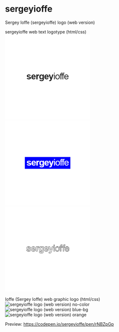 # sergeyioffe  
Sergey Ioffe (sergeyioffe) logo (web version)
  
sergeyioffe web text logotype (html/css)   
<img src="https://github.com/sergeyioffe/logo/blob/master/images/sergeyioffe_logo1.jpg" width="280" height="280">
<img src="https://github.com/sergeyioffe/logo/blob/master/images/sergeyioffe_logo2.jpg" width="280" height="280">
<img src="https://github.com/sergeyioffe/logo/blob/master/images/sergeyioffe_logo3.jpg" width="280" height="280">  
  
Ioffe (Sergey Ioffe) web graphic logo (html/css)  
![sergeyioffe logo (web version) no-color](https://github.com/[username]/[reponame]/blob/[branch]/image.jpg?raw=true)
![sergeyioffe logo (web version) blue-bg](https://github.com/[username]/[reponame]/blob/[branch]/image.jpg?raw=true)
![sergeyioffe logo (web version) orange](https://github.com/[username]/[reponame]/blob/[branch]/image.jpg?raw=true)
  
Preview: https://codepen.io/sergeyioffe/pen/rNBZpGp
